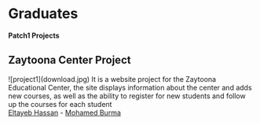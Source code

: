 # Graduates

**Patch1 Projects**

<div class="card">
  <div class="card-header">
    <h2>Zaytoona Center Project</h2>
  </div>
  <div class="card-body">
    	![project1](download.jpg)
    It is a website project for the Zaytoona Educational Center, the site displays information about the center and adds new courses, as well as the ability to register    for new students and follow up the courses for each student

  </div>
  <div class="card-footer">
    <a href="#"><i class="fa fa-user"></i> Eltayeb Hassan</a> - <a href="#"><i class="fa fa-user"></i> Mohamed Burma</a>
  </div>
</div>

